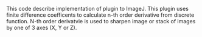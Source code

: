 This code describe implementation of plugin to ImageJ. This plugin uses finite difference coefficents to calculate n-th order derivative from discrete function. N-th order derivatvie is used to sharpen image or stack of images by one of 3 axes (X, Y or Z).
